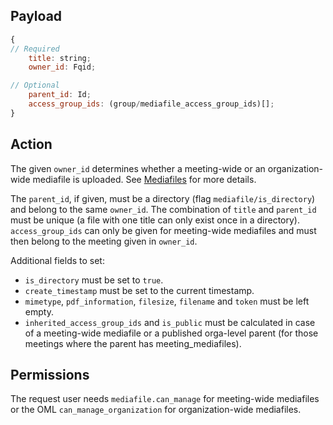 ## Payload
```js
{
// Required
    title: string;
    owner_id: Fqid;

// Optional
    parent_id: Id;
    access_group_ids: (group/mediafile_access_group_ids)[];
}
```

## Action

The given `owner_id` determines whether a meeting-wide or an organization-wide mediafile is uploaded. See [Mediafiles](https://github.com/OpenSlides/OpenSlides/wiki/Mediafiles) for more details.

The `parent_id`, if given, must be a directory (flag `mediafile/is_directory`) and belong to the same `owner_id`. The combination of `title` and `parent_id` must be unique (a file with one title can only exist once in a directory). `access_group_ids` can only be given for meeting-wide mediafiles and must then belong to the meeting given in `owner_id`.

Additional fields to set:
- `is_directory` must be set to `true`.
- `create_timestamp` must be set to the current timestamp.
- `mimetype`, `pdf_information`, `filesize`, `filename` and `token` must be left empty.
- `inherited_access_group_ids` and `is_public` must be calculated in case of a meeting-wide mediafile or a published orga-level parent (for those meetings where the parent has meeting_mediafiles).

## Permissions
The request user needs `mediafile.can_manage` for meeting-wide mediafiles or the OML `can_manage_organization` for organization-wide mediafiles.
